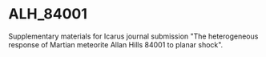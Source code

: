 # ALH_84001
Supplementary materials for Icarus journal submission "The heterogeneous response of Martian meteorite Allan Hills 84001 to planar shock".
